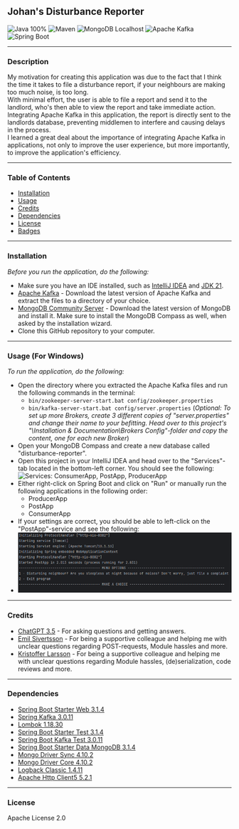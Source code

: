 ## **Johan's Disturbance Reporter**
![Java 100%](https://img.shields.io/badge/Java-100%25-%23E57300)
![Maven](https://img.shields.io/badge/Maven-%238a6ac8?style=for-the-badge&logo=apache-maven&logoColor=white)
![MongoDB Localhost](https://img.shields.io/badge/MongoDB-Localhost-<custom_color_code>?style=for-the-badge&logo=mongodb&logoColor=white)
![Apache Kafka](https://img.shields.io/badge/Apache%20Kafka-%23FF5722?style=for-the-badge&logo=apache-kafka&logoColor=white)
![Spring Boot](https://img.shields.io/badge/Spring%20Boot-%23009639?style=for-the-badge&logo=spring&logoColor=white)

---
### Description
My motivation for creating this application was due to the fact that I think the time it takes to file a disturbance report, if your neighbours are making too much noise, is too long.  
With minimal effort, the user is able to file a report and send it to the landlord, who's then able to view the report and take immediate action.
<br>Integrating Apache Kafka in this application, the report is directly sent to the landlords database, preventing middlemen to interfere and causing delays in the process.
<br>I learned a great deal about the importance of integrating Apache Kafka in applications, not only to improve the user experience, but more importantly, to improve the application's efficiency.

---
### Table of Contents
+ [Installation](#installation)
+ [Usage](#usage)
+ [Credits](#credits)
+ [Dependencies](#dependencies)
+ [License](#license)
+ [Badges](#badges)

---
### Installation
*Before you run the application, do the following:*
+ Make sure you have an IDE installed, such as [IntelliJ IDEA](https://www.jetbrains.com/idea/download/#section=windows) and [JDK 21](https://www.oracle.com/se/java/technologies/downloads/).
+ [Apache Kafka](https://www.apache.org/dyn/closer.cgi?path=/kafka/3.5.0/kafka_2.13-3.5.0.tgz) - Download the latest version of Apache Kafka and extract the files to a directory of your choice.
+ [MongoDB Community Server](https://www.mongodb.com/try/download/community) - Download the latest version of MongoDB and install it. Make sure to install the MongoDB Compass as well, when asked by the installation wizard.
+ Clone this GitHub repository to your computer.
---
### Usage (For Windows)
*To run the application, do the following:*
+ Open the directory where you extracted the Apache Kafka files and run the following commands in the terminal:
    + `bin/zookeeper-server-start.bat config/zookeeper.properties`
    + `bin/kafka-server-start.bat config/server.properties` (*Optional: To set up more Brokers, create 3 different copies of "server.properties" and change their name to your befitting. Head over to this project's "\Installation & Documentation\Brokers Config"-folder and copy the content, one for each new Broker*)
+ Open your MongoDB Compass and create a new database called "disturbance-reporter".
+ Open this project in your IntelliJ IDEA and head over to the "Services"-tab located in the bottom-left corner. You should see the following:
![Services: ConsumerApp, PostApp, ProducerApp](Installation&Documentation/Usage/services.png)
+ Either right-click on Spring Boot and click on "Run" or manually run the following applications in the following order:
    + ProducerApp
    + PostApp
    + ConsumerApp
+ If your settings are correct, you should be able to left-click on the "PostApp"-service and see the following:
+ ![Menu options](Usage/postapp.png)

---
### Credits
+ [ChatGPT 3.5](https://chat.openai.com/) - For asking questions and getting answers.
+ [Emil Sivertsson](https://github.com/Emilsivertsson) - For being a supportive colleague and helping me with unclear questions regarding POST-requests, Module hassles and more.
+ [Kristoffer Larsson](https://github.com/KoffaRn) - For being a supportive colleague and helping me with unclear questions regarding Module hassles, (de)serialization, code reviews and more.

---
### Dependencies
+ [Spring Boot Starter Web 3.1.4](https://mvnrepository.com/artifact/org.springframework.boot/spring-boot-starter-web/3.1.4)
+ [Spring Kafka 3.0.11](https://mvnrepository.com/artifact/org.springframework.kafka/spring-kafka/3.0.11)
+ [Lombok 1.18.30](https://mvnrepository.com/artifact/org.projectlombok/lombok/1.18.30)
+ [Spring Boot Starter Test 3.1.4](https://mvnrepository.com/artifact/org.springframework.boot/spring-boot-starter-test/3.1.4)
+ [Spring Boot Kafka Test 3.0.11](https://mvnrepository.com/artifact/org.springframework.kafka/spring-kafka-test/3.0.11)
+ [Spring Boot Starter Data MongoDB 3.1.4](https://mvnrepository.com/artifact/org.springframework.boot/spring-boot-starter-data-mongodb/3.1.4)
+ [Mongo Driver Sync 4.10.2](https://mvnrepository.com/artifact/org.mongodb/mongodb-driver-sync)
+ [Mongo Driver Core 4.10.2](https://mvnrepository.com/artifact/org.mongodb/mongodb-driver-core)
+ [Logback Classic 1.4.11](https://mvnrepository.com/artifact/ch.qos.logback/logback-classic/1.4.11)
+ [Apache Http Client5 5.2.1](https://mvnrepository.com/artifact/org.apache.httpcomponents.client5/httpclient5)

---
### License
Apache License 2.0

